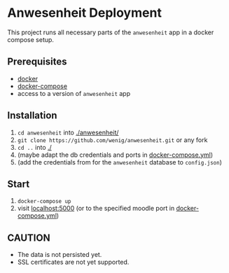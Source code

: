 # Anwesenheit Deployment

This project runs all necessary parts of the `anwesenheit` app in a docker compose setup.

## Prerequisites

- [docker](https://docs.docker.com/get-docker/)
- [docker-compose](https://docs.docker.com/compose/install/)
- access to a version of `anwesenheit` app

## Installation

1. `cd anwesenheit` into [./anwesenheit/](./anwesenheit/)
2. `git clone https://github.com/wenig/anwesenheit.git` or any fork
3. `cd ..` into [./](./)
4. (maybe adapt the db credentials and ports in [docker-compose.yml](./docker-compose.yml))
5. (add the credentials from for the `anwesenheit` database to `config.json`)

## Start

1. `docker-compose up`
2. visit [localhost:5000](http://localhost:5000) (or to the specified moodle port in [docker-compose.yml](./docker-compose.yml))

## CAUTION

- The data is not persisted yet.
- SSL certificates are not yet supported.
